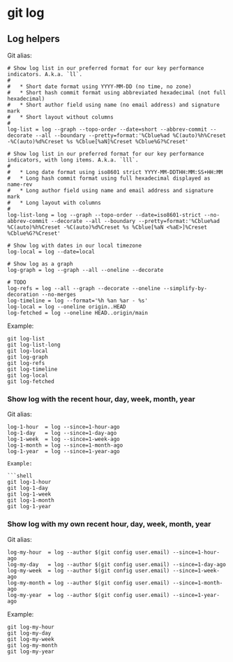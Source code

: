 # git log

## Log helpers

Git alias:

```git
# Show log list in our preferred format for our key performance indicators. A.k.a. `ll`.
#
#   * Short date format using YYYY-MM-DD (no time, no zone)
#   * Short hash commit format using abbreviated hexadecimal (not full hexadecimal)
#   * Short author field using name (no email address) and signature mark
#   * Short layout without columns
#
log-list = log --graph --topo-order --date=short --abbrev-commit --decorate --all --boundary --pretty=format:'%Cblue%ad %C(auto)%h%Creset -%C(auto)%d%Creset %s %Cblue[%aN]%Creset %Cblue%G?%Creset'

# Show log list in our preferred format for our key performance indicators, with long items. A.k.a. `lll`.
#
#   * Long date format using iso8601 strict YYYY-MM-DDTHH:MM:SS+HH:MM
#   * Long hash commit format using full hexadecimal displayed as name-rev
#   * Long author field using name and email address and signature mark
#   * Long layout with columns
#
log-list-long = log --graph --topo-order --date=iso8601-strict --no-abbrev-commit --decorate --all --boundary --pretty=format:'%Cblue%ad %C(auto)%h%Creset -%C(auto)%d%Creset %s %Cblue[%aN <%aE>]%Creset %Cblue%G?%Creset'

# Show log with dates in our local timezone
log-local = log --date=local

# Show log as a graph
log-graph = log --graph --all --oneline --decorate

# TODO
log-refs = log --all --graph --decorate --oneline --simplify-by-decoration --no-merges
log-timeline = log --format='%h %an %ar - %s'
log-local = log --oneline origin..HEAD
log-fetched = log --oneline HEAD..origin/main
```

Example:

```shell
git log-list
git log-list-long
git log-local
git log-graph
git log-refs
git log-timeline
git log-local
git log-fetched
```


### Show log with the recent hour, day, week, month, year

Git alias:

```git
log-1-hour  = log --since=1-hour-ago
log-1-day   = log --since=1-day-ago
log-1-week  = log --since=1-week-ago
log-1-month = log --since=1-month-ago
log-1-year  = log --since=1-year-ago

Example:

```shell
git log-1-hour
git log-1-day
git log-1-week
git log-1-month
git log-1-year
```

### Show log with my own recent hour, day, week, month, year

Git alias:

```git
log-my-hour  = log --author $(git config user.email) --since=1-hour-ago
log-my-day   = log --author $(git config user.email) --since=1-day-ago
log-my-week  = log --author $(git config user.email) --since=1-week-ago
log-my-month = log --author $(git config user.email) --since=1-month-ago
log-my-year  = log --author $(git config user.email) --since=1-year-ago
```

Example:

```shell
git log-my-hour
git log-my-day
git log-my-week
git log-my-month
git log-my-year
```
